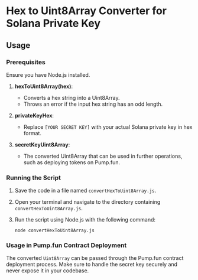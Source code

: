 # Hex to Uint8Array Converter for Solana Private Key

## Usage

### Prerequisites

Ensure you have Node.js installed.

1. **hexToUint8Array(hex)**: 
   - Converts a hex string into a Uint8Array.
   - Throws an error if the input hex string has an odd length.

2. **privateKeyHex**: 
   - Replace `[YOUR SECRET KEY]` with your actual Solana private key in hex format.

3. **secretKeyUint8Array**: 
   - The converted Uint8Array that can be used in further operations, such as deploying tokens on Pump.fun.

### Running the Script

1. Save the code in a file named `convertHexToUint8Array.js`.
2. Open your terminal and navigate to the directory containing `convertHexToUint8Array.js`.
3. Run the script using Node.js with the following command:

   `node convertHexToUint8Array.js`

### Usage in Pump.fun Contract Deployment

The converted `Uint8Array` can be passed through the Pump.fun contract deployment process. Make sure to handle the secret key securely and never expose it in your codebase.
